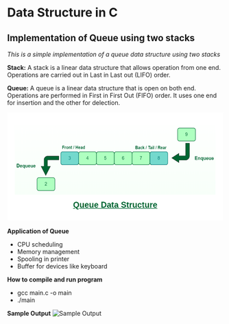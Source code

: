 # Data Structure in C

## Implementation of Queue using two stacks

*This is a simple implementation of a queue data structure using two stacks*

**Stack:** A stack is a linear data structure that allows operation from one end. Operations are carried out in Last in Last out (LIFO) order.


**Queue:**  A queue is a linear data structure that is open on both end. Operations are performed in First in First Out (FIFO) order. It uses one end for insertion and the other for delection.

![Queue Data Structures](Queue-Data-Structures.png)

**Application of Queue**
- CPU scheduling
- Memory management
- Spooling in printer
- Buffer for devices like keyboard

**How to compile and run program**
- gcc main.c -o main
- ./main

**Sample Output**
![Sample Output](output.png)
